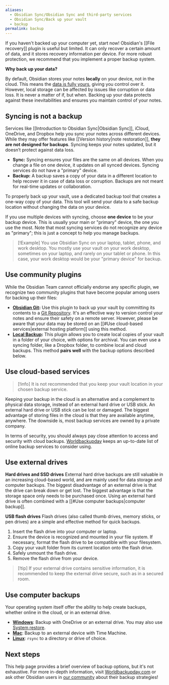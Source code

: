 ```yaml
---
aliases:
  - Obsidian Sync/Obsidian Sync and third-party services
  - Obsidian Sync/Back up your vault
  - backup
permalink: backup
---
```

If you haven't backed up your computer yet, start now! Obsidian's [[File recovery]] plugin is useful but limited. It can only recover a certain amount of data, and it stores recovery information per device. For more robust protection, we recommend that you implement a proper backup system.

**Why back up your data?**

By default, Obsidian stores your notes **locally** on your device, not in the cloud. This means the [data is fully yours](https://obsidian.md/about), giving you control over it. However, local storage can be affected by issues like corruption or data loss. It is never a matter of if, but when. Backing up your data protects against these inevitabilities and ensures you maintain control of your notes.

## Syncing is not a backup

Services like [[Introduction to Obsidian Sync|Obsidian Sync]], iCloud, OneDrive, and Dropbox help you sync your notes across different devices. While they may offer features like [[Version history|note restoration]], **they are not designed for backups**. Syncing keeps your notes updated, but it doesn’t protect against data loss.

- **Sync:** Syncing ensures your files are the same on all devices. When you change a file on one device, it updates on all synced devices. Syncing services do not have a "primary" device.
- **Backup:** A backup saves a copy of your data in a different location to help recover it in case of data loss or corruption. Backups are not meant for real-time updates or collaboration.

To properly back up your vault, use a dedicated backup tool that creates a one-way copy of your data. This tool will send your data to a safe backup location without changing the data on your device.

If you use multiple devices with syncing, choose **one device** to be your backup device. This is usually your main or "primary" device, the one you use the most. Note that most syncing services do not recognize any device as "primary"; this is just a concept to help you manage backups.

> [!Example] You use Obsidian Sync on your laptop, tablet, phone, and work desktop. You mostly use your vault on your work desktop, sometimes on your laptop, and rarely on your tablet or phone. In this case, your work desktop would be your "primary device" for backup.

## Use community plugins

While the Obsidian Team cannot officially endorse any specific plugin, we recognize two community plugins that have become popular among users for backing up their files:

- **[Obsidian Git](https://obsidian.md/plugins?id=obsidian-git):** Use this plugin to back up your vault by committing its contents to a [Git Repository](https://git-scm.com/book/en/v2/Git-Basics-Getting-a-Git-Repository). It's an effective way to version control your notes and ensure their safety on a remote server. However, please be aware that your data may be stored on an [[#Use cloud-based services|external hosting platform]] using this method.
- **[Local Backup](https://obsidian.md/plugins?id=local-backup):** This plugin allows you to create local copies of your vault in a folder of your choice, with options for archival. You can even use a syncing folder, like a Dropbox folder, to combine local and cloud backups. This method **pairs well** with the backup options described below.

## Use cloud-based services

> [!info] It is not recommended that you keep your vault location in your chosen backup service.

Keeping your backup in the cloud is an alternative and a complement to physical data storage, instead of an external hard drive or USB stick. An external hard drive or USB stick can be lost or damaged. The biggest advantage of storing files in the cloud is that they are available anytime, anywhere. The downside is, most backup services are owned by a private company.

In terms of security, you should always pay close attention to access and security with cloud backups. [Worldbackupday](https://www.worldbackupday.com/en) keeps an up-to-date list of online backup services to consider using.

## Use external drives

**Hard drives and SSD drives**
External hard drive backups are still valuable in an increasing cloud-based world, and are mainly used for data storage and computer backups. The biggest disadvantage of an external drive is that the drive can break down or get lost. The biggest advantage is that the storage space only needs to be purchased once. Using an external hard drive is often combined with a [[#Use computer backups|computer backup]].

**USB flash drives**
Flash drives (also called thumb drives, memory sticks, or pen drives) are a simple and effective method for quick backups.

1. Insert the flash drive into your computer or laptop.
2. Ensure the device is recognized and mounted in your file system. If necessary, format the flash drive to be compatible with your filesystem.
3. Copy your vault folder from its current location onto the flash drive.
4. Safely unmount the flash drive.
5. Remove the flash drive from your device.

> [!tip] If your external drive contains sensitive information, it is recommended to keep the external drive secure, such as in a secured room.

## Use computer backups

Your operating system itself offer the ability to help create backups, whether online in the cloud, or in an external drive.

- **[Windows](https://www.microsoft.com/en-us/windows/learning-center/back-up-files)**: Backup with OneDrive or an external drive. You may also use [System restore](https://support.microsoft.com/en-us/windows/use-system-restore-a5ae3ed9-07c4-fd56-45ee-096777ecd14e).
- **[Mac](https://support.apple.com/en-us/104984)**: Backup to an external device with Time Machine.
- **[Linux](https://linuxize.com/post/how-to-use-rsync-for-local-and-remote-data-transfer-and-synchronization/)**: `rsync` to a directory or drive of choice.

## Next steps

This help page provides a brief overview of backup options, but it's not exhaustive. For more in-depth information, visit [Worldbackupday.com](https://www.worldbackupday.com/en) or ask other Obsidian users in [our community](https://obsidian.md/community) about their backup strategies!
